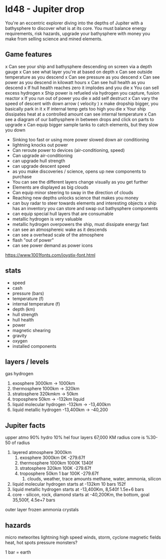 # ld48 - Jupiter drop

You're an eccentric explorer diving into the depths of Jupiter with a
bathysphere to discover what is at its core. You must balance energy requirements,
risk hazards, upgrade your bathysphere with money you make from selling science
and mined elements.

## Game features

x Can see your ship and bathysphere descending on screen via a depth gauge
x Can see what layer you're at based on depth
x Can see outside temperature as you descend
x Can see pressure as you descend
x Can see power as you descend in kilowatt hours
x Can see hull health as you descend
x If hull health reaches zero it implodes and you die
x You can sell excess hydrogen
x Ship power is refueled via hydrogen you capture, fusion reactor
x If you run out of power you die
x add self destruct
x Can vary the speed of descent with down arrow ( velocity )
x make dropship bigger, you basically park in it
x If internal temp gets too high you die
x Your ship dissipates heat at a controlled amount can see internal temperature
x Can see a diagram of our bathysphere in between drops and click on parts to upgrade
x Can equip bigger sample tanks to catch elements, but they slow you down
* Sinking too fast or using more power slowed down air conditioning
* lightning knocks out power
* Can reroute power to devices (air-conditioning, speed)
* Can upgrade air-conditioning
* can upgrade hull strength
* can upgrade descent speed
* as you make discoveries / science, opens up new components to purchase
* You can see the different layers change visually as you get further
* Elements are displayed as big clouds
* Can equip minor steering to sway in the direction of clouds
* Reaching new depths unlocks science that makes you money
* can buy radar to steer towards elements and interesting objects
x ship has an inventory you can store and swap out bathysphere components
* can equip special hull layers that are consumable
* metallic hydrogen is very valuable
* metallic hydrogen overpowers the ship, must dissipate energy fast
* can see an atmosphereic wake as it descends
* can see a overhead scale of the atmosphere
* flash "out of power"
* can see power demand as power icons


https://www.1001fonts.com/joystix-font.html
## stats

* speed
* cash
* pressure (bars)
* temperature (f)
* internal temperature (f)
* depth (km)
* hull strength
* hull health
* power
* magnetic shearing
* gravity
* oxygen
* installed components


## layers / levels
gas hydrogen
1. exosphere 3000km -> 1000km
2. thermosphere 1000km -> 320km
3. stratosphere 320kmkm -> 50km
4. troposphere 50km -> -132km
liquid
5. liquid molecular hydrogen -132km -> -13,400km
5. liquid metallic hydrogen -13,400km -> -40,200

## Jupiter facts

upper atmo 90% hydro 10% hel
four layers
67,000 KM radius
core is %30-50 of radius

1. layered atmosphere 3000km
   1. exosphere 3000km 0K -279.67f
   2. thermosphere 1000km 1000K 1340f
   3. stratosphere 320km 100K -279.67f
   4. troposphere 50km 1 bar 100K -279.67f
      1. clouds, weather, trace amounts methane, water, ammonia, silicon
2. liquid molecular hydrogen starts at -132km 10 bars 152f
3. liquid metallic hydrogen starts at -13,400Km,  8,540f 1.5e+6 bars
4. core - silicon, rock, diamond starts at -40,200Km, the bottom, goal 35,500f, 4.5e+7 bars


outer layer frozen ammonia crystals

## hazards
micro meteorites
lightning
high speed winds, storm, cyclone
magnetic fields
heat, hot spots
pressure
monsters?

1 bar = earth
